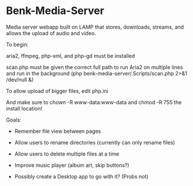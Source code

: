 # Benk-Media-Server
Media server webapp built on LAMP that stores, downloads, streams, and allows the upload of audio and video.

To begin:

aria2, ffmpeg, php-xml, and php-gd must be installed

scan.php must be given the correct full path to run Aria2 on multiple lines and run in the background (php benk-media-server/.Scripts/scan.php 2>&1 /dev/null &)

To allow upload of bigger files, edit php.ini

And make sure to chown -R www-data:www-data and chmod -R 755 the install location!



Goals:

- Remember file view between pages

- Allow users to rename directories (currently can only rename files)

- Allow users to delete multiple files at a time

- Improve music player (album art, skip buttons?)

- Possibly create a Desktop app to go with it? (Probs not)
